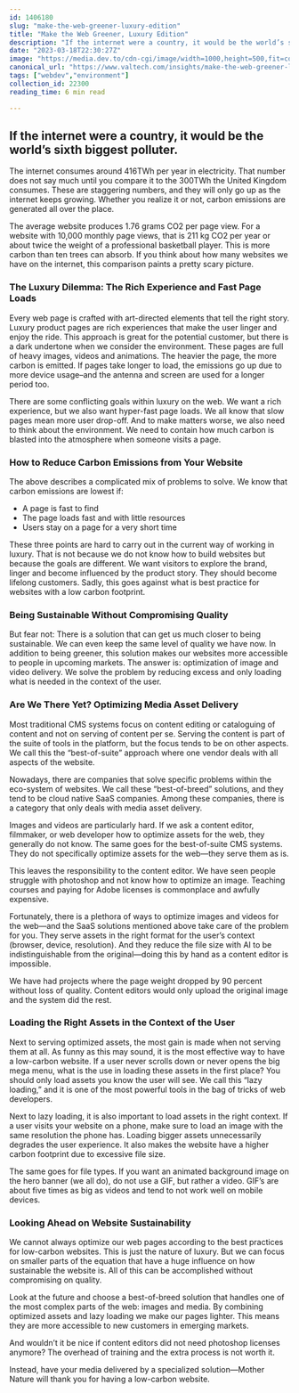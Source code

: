 ```yaml
---
id: 1406180
slug: "make-the-web-greener-luxury-edition"
title: "Make the Web Greener, Luxury Edition"
description: "If the internet were a country, it would be the world’s sixth biggest polluter.   The..."
date: "2023-03-18T22:30:27Z"
image: "https://media.dev.to/cdn-cgi/image/width=1000,height=500,fit=cover,gravity=auto,format=auto/https%3A%2F%2Fdev-to-uploads.s3.amazonaws.com%2Fuploads%2Farticles%2Fi3e00qrk4jojitb5tu06.jpg"
canonical_url: "https://www.valtech.com/insights/make-the-web-greener-luxury-edition/"
tags: ["webdev","environment"]
collection_id: 22300
reading_time: 6 min read

---
```


## If the internet were a country, it would be the world’s sixth biggest polluter.

The internet consumes around 416TWh per year in electricity. That number does not say much until you compare it to the 300TWh the United Kingdom consumes. These are staggering numbers, and they will only go up as the internet keeps growing. Whether you realize it or not, carbon emissions are generated all over the place.

The average website produces 1.76 grams CO2 per page view. For a website with 10,000 monthly page views, that is 211 kg CO2 per year or about twice the weight of a professional basketball player. This is more carbon than ten trees can absorb. If you think about how many websites we have on the internet, this comparison paints a pretty scary picture.

### The Luxury Dilemma: The Rich Experience and Fast Page Loads

Every web page is crafted with art-directed elements that tell the right story. Luxury product pages are rich experiences that make the user linger and enjoy the ride. This approach is great for the potential customer, but there is a dark undertone when we consider the environment. These pages are full of heavy images, videos and animations. The heavier the page, the more carbon is emitted. If pages take longer to load, the emissions go up due to more device usage–and the antenna and screen are used for a longer period too.

There are some conflicting goals within luxury on the web. We want a rich experience, but we also want hyper-fast page loads. We all know that slow pages mean more user drop-off. And to make matters worse, we also need to think about the environment. We need to contain how much carbon is blasted into the atmosphere when someone visits a page.

### How to Reduce Carbon Emissions from Your Website

The above describes a complicated mix of problems to solve. We know that carbon emissions are lowest if:

*   A page is fast to find
*   The page loads fast and with little resources
*   Users stay on a page for a very short time

These three points are hard to carry out in the current way of working in luxury. That is not because we do not know how to build websites but because the goals are different. We want visitors to explore the brand, linger and become influenced by the product story. They should become lifelong customers. Sadly, this goes against what is best practice for websites with a low carbon footprint.

### Being Sustainable Without Compromising Quality

But fear not: There is a solution that can get us much closer to being sustainable. We can even keep the same level of quality we have now. In addition to being greener, this solution makes our websites more accessible to people in upcoming markets. The answer is: optimization of image and video delivery. We solve the problem by reducing excess and only loading what is needed in the context of the user.

### Are We There Yet? Optimizing Media Asset Delivery

Most traditional CMS systems focus on content editing or cataloguing of content and not on serving of content per se. Serving the content is part of the suite of tools in the platform, but the focus tends to be on other aspects. We call this the “best-of-suite” approach where one vendor deals with all aspects of the website.

Nowadays, there are companies that solve specific problems within the eco-system of websites. We call these “best-of-breed” solutions, and they tend to be cloud native SaaS companies. Among these companies, there is a category that only deals with media asset delivery.

Images and videos are particularly hard. If we ask a content editor, filmmaker, or web developer how to optimize assets for the web, they generally do not know. The same goes for the best-of-suite CMS systems. They do not specifically optimize assets for the web—they serve them as is.

This leaves the responsibility to the content editor. We have seen people struggle with photoshop and not know how to optimize an image. Teaching courses and paying for Adobe licenses is commonplace and awfully expensive.

Fortunately, there is a plethora of ways to optimize images and videos for the web—and the SaaS solutions mentioned above take care of the problem for you. They serve assets in the right format for the user’s context (browser, device, resolution). And they reduce the file size with AI to be indistinguishable from the original—doing this by hand as a content editor is impossible.

We have had projects where the page weight dropped by 90 percent without loss of quality. Content editors would only upload the original image and the system did the rest.

### Loading the Right Assets in the Context of the User

Next to serving optimized assets, the most gain is made when not serving them at all. As funny as this may sound, it is the most effective way to have a low-carbon website. If a user never scrolls down or never opens the big mega menu, what is the use in loading these assets in the first place? You should only load assets you know the user will see. We call this “lazy loading,” and it is one of the most powerful tools in the bag of tricks of web developers.

Next to lazy loading, it is also important to load assets in the right context. If a user visits your website on a phone, make sure to load an image with the same resolution the phone has. Loading bigger assets unnecessarily degrades the user experience. It also makes the website have a higher carbon footprint due to excessive file size.

The same goes for file types. If you want an animated background image on the hero banner (we all do), do not use a GIF, but rather a video. GIF’s are about five times as big as videos and tend to not work well on mobile devices.

### Looking Ahead on Website Sustainability

We cannot always optimize our web pages according to the best practices for low-carbon websites. This is just the nature of luxury. But we can focus on smaller parts of the equation that have a huge influence on how sustainable the website is. All of this can be accomplished without compromising on quality.

Look at the future and choose a best-of-breed solution that handles one of the most complex parts of the web: images and media. By combining optimized assets and lazy loading we make our pages lighter. This means they are more accessible to new customers in emerging markets.

And wouldn’t it be nice if content editors did not need photoshop licenses anymore? The overhead of training and the extra process is not worth it.

Instead, have your media delivered by a specialized solution—Mother Nature will thank you for having a low-carbon website.